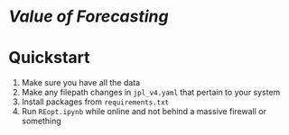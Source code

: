 # _Value of Forecasting_

# Quickstart

1. Make sure you have all the data
2. Make any filepath changes in `jpl_v4.yaml` that pertain to your system
3. Install packages from `requirements.txt`
4. Run `REopt.ipynb` while online and not behind a massive firewall or something